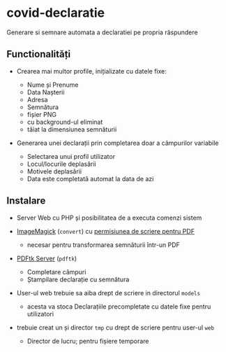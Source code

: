 # covid-declaratie

Generare si semnare automata a declaratiei pe propria răspundere

## Functionalități

- Crearea mai multor profile, inițializate cu datele fixe:
  + Nume și Prenume 
  + Data Nașterii
  + Adresa
  + Semnătura
   * fișier PNG
   * cu background-ul eliminat
   * tăiat la dimensiunea semnăturii

- Generarea unei declarații prin completarea doar a câmpurilor variabile
  + Selectarea unui profil utilizator
  + Locul/locurile deplasării
  + Motivele deplasării
  + Data este completată automat la data de azi

## Instalare

- Server Web cu PHP și posibilitatea de a executa comenzi sistem

- [ImageMagick](https://imagemagick.org/) (`convert`) cu
   [permisiunea de scriere pentru PDF](https://stackoverflow.com/a/52863413)
  + necesar pentru transformarea semnăturii într-un PDF

- [PDFtk Server](https://www.pdflabs.com/tools/pdftk-server/) (`pdftk`)
  + Completare câmpuri
  + Ștampilare declarație cu semnătura

- User-ul web trebuie sa aiba drept de scriere in directorul `models`
  + acesta va stoca Declarațiile precompletate cu datele fixe pentru utilizatori

- trebuie creat un și director `tmp` cu drept de scriere pentru user-ul `web`
  + Director de lucru; pentru fișiere temporare
